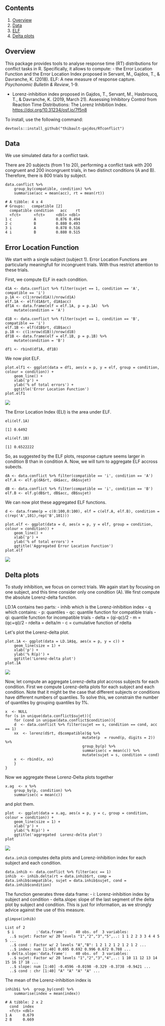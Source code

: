 Contents
--------

1.  [Overview](#overview)
2.  [Data](#data)
3.  [ELF](#ELF)
4.  [Delta plots](#delta)

Overview
--------

This package provides tools to analyse response time (RT) distributions
for conflict tasks in R. Specifically, it allows to compute: - the Error
Location Function and the Error Location Index proposed in Servant, M.,
Gajdos, T., & Davranche, K. (2018). ELF: A new measure of response
capture. *Psychonomic Bulletin & Review*, 1-9.

-   Lorenz-inhibition index proposed in Gajdos, T., Servant, M.,
    Hasbroucq, T., & Davranche, K. (2019, March 21). Assessing
    Inhibitory Control from Reaction Time Distributions: The Lorenz
    Inhibition Index. <https://doi.org/10.31234/osf.io/7f5n8>

To install, use the following command:

`devtools::install_github("thibault-gajdos/RTconflict")`

Data
----

We use simulated data for a conflict task.

There are 20 subjects (from 1 to 20), performing a conflict task with
200 congruent and 200 incongruent trials, in two distinct conditions (A
and B). Therefore, there is 800 trials by subject.

    data.conflict %>%
        group_by(compatible, condition) %>%
        summarise(acc = mean(acc), rt = mean(rt))

    # A tibble: 4 x 4
    # Groups:   compatible [2]
      compatible condition   acc    rt
      <fct>      <fct>     <dbl> <dbl>
    1 c          A         0.876 0.494
    2 c          B         0.880 0.493
    3 i          A         0.878 0.516
    4 i          B         0.880 0.515

Error Location Function
-----------------------

We start with a single subject (subject 1). Error Location Functions are
particularly meaningfull for incongruent trials. With thus restrict
attention to these trials.

First, we compute ELF in each condition.

    d1A <- data.conflict %>% filter(sujet == 1, condition == 'A', compatible == 'i')
    p.1A <- c(1:nrow(d1A))/nrow(d1A)
    elf.1A <- elf(d1A$rt, d1A$acc)
    df1A <- data.frame(elf = elf.1A, p = p.1A)  %>%
        mutate(condition = 'A')

    d1B <- data.conflict %>% filter(sujet == 1, condition == 'B', compatible == 'i')
    elf.1B <- elf(d1B$rt, d1B$acc)
    p.1B <- c(1:nrow(d1B))/nrow(d1B)
    df1B <- data.frame(elf = elf.1B, p = p.1B) %>%
        mutate(condition = 'B')

    df1 <- rbind(df1A, df1B)

We now plot ELF.

    plot.elf1 <- ggplot(data = df1, aes(x = p, y = elf, group = condition, colour = condition)) +
        geom_line() +
        xlab('p') +
        ylab('% of total errors') + 
        ggtitle('Error Location Function')
    plot.elf1

<img src="rtconflict_vignette-exported_files/figure-markdown_strict/unnamed-chunk-4-1.png" style="display: block; margin: auto;" />

The Error Location Index (ELI) is the area under ELF.

    eli(elf.1A)

    [1] 0.6492

    eli(elf.1B)

    [1] 0.6522222

So, as suggested by the ELF plots, response capture seems larger in
condition B than in condition A. Now, we will turn to aggregate ELF
accross subects.

    dA <- data.conflict %>% filter(compatible == 'i', condition == 'A')
    elf.A <- elf.g(dA$rt, dA$acc, dA$sujet) 

    dB <- data.conflict %>% filter(compatible == 'i', condition == 'B')
    elf.B <- elf.g(dB$rt, dB$acc, dB$sujet)

We can now plot these aggregated ELF functions.

    d <- data.frame(p = c(0:100,0:100), elf = c(elf.A, elf.B), condition = c(rep('A',101),rep('B',101)))

    plot.elf <- ggplot(data = d, aes(x = p, y = elf, group = condition, colour = condition)) +
        geom_line() +
        xlab('p') +
        ylab('% of total errors') + 
        ggtitle('Aggregated Error Location Function')
    plot.elf

<img src="rtconflict_vignette-exported_files/figure-markdown_strict/unnamed-chunk-7-1.png" style="display: block; margin: auto;" />

Delta plots
-----------

To study inhibition, we focus on correct trials. We again start by
focusing on one subject, and this time consider only one condition (A).
We first compute the absolute Lorenz-delta function.

LD.1A contains two parts: - inhib which is the Lorenz-inhibition index -
q which contains: - p: quantiles - qc: quantile function for compatible
trials - qi: quantile function for incompatible trials - delta =
(qi-qc)/2 - m = (qc+qi)/2 - rdelta = delta/m - c = cumulative function
of rdelta

Let's plot the Lorenz-delta plot.

    plot.1A <- ggplot(data = LD.1A$q, aes(x = p, y = c)) +
        geom_line(size = 1) +
        xlab('p') +
        ylab('% R(p)') +
        ggtitle('Lorenz-delta plot') 
    plot.1A

<img src="rtconflict_vignette-exported_files/figure-markdown_strict/unnamed-chunk-9-1.png" style="display: block; margin: auto;" />

Now, let compute an aggregate Lorenz-delta plot accross subjects for
each condition. First we compute Lorenz-delta plots for each subject and
each condition. Note that it might be the case that different subjects
or conditions have different numbers of quantiles. To solve this, we
constrain the number of quantiles by grouping quantiles by 1%.

    x  <- NULL 
    for (s in unique(data.conflict$sujet)){
        for (cond in unique(data.conflict$condition)){ 
        d  <- data.conflict %>% filter(sujet == s, condition == cond, acc == 1) 
        xx  <- lorenz(d$rt, d$compatible)$q %>%
                                       mutate(p  = round(p, digits = 2)) %>%
                                       group_by(p) %>% 
                                       summarise(c = mean(c)) %>%
                                       mutate(sujet = s, condition = cond)
        x  <- rbind(x, xx)
        }
    }

Now we aggregate these Lorenz-Delta plots together

    x.ag  <- x %>%
        group_by(p, condition) %>%
        summarise(c = mean(c))

and plot them.

    plot  <- ggplot(data = x.ag, aes(x = p, y = c, group = condition, colour = condition)) +
        geom_line(size = 1) +
        xlab('p') +
        ylab('% R(p)') +
        ggtitle('aggregated  Lorenz-delta plot')
    plot

<img src="rtconflict_vignette-exported_files/figure-markdown_strict/unnamed-chunk-12-1.png" style="display: block; margin: auto;" />

`data.inhib` computes delta plots and Lorenz-inhibition index for each
subject and each condition.

    data.inhib <- data.conflict %>% filter(acc == 1)
    inhib  <- inhib.delta(rt = data.inhib$rt, comp = data.inhib$compatible, sujet = data.inhib$sujet, cond = data.inhib$condition)

The function generates three data frame: - i: Lorenz-inhibition index by
subject and condition - delta.slope: slope of the last segment of the
delta plot by subject and condition. This is just for information, as we
strongly advice against the use of this measure.

    glimpse(inhib)

    List of 2
     $ i          :'data.frame':    40 obs. of  3 variables:
      ..$ sujet: Factor w/ 20 levels "1","2","3","5",..: 1 1 2 2 3 3 4 4 5 5 ...
      ..$ cond : Factor w/ 2 levels "A","B": 1 2 1 2 1 2 1 2 1 2 ...
      ..$ index: num [1:40] 0.695 0.692 0.996 0.672 0.788 ...
     $ delta.slope:'data.frame':    40 obs. of  3 variables:
      ..$ sujet: Factor w/ 20 levels "1","2","3","4",..: 1 10 11 12 13 14 15 16 17 18 ...
      ..$ slope: num [1:40] -0.4596 -0.0198 -0.329 -0.3738 -0.9421 ...
      ..$ cond : chr [1:40] "A" "A" "A" "A" ...

The mean of the Lorenz-inhibition index is

    inhib$i %>%  group_by(cond) %>%
        summarise(index = mean(index)) 

    # A tibble: 2 x 2
      cond  index
      <fct> <dbl>
    1 A     0.679
    2 B     0.669
